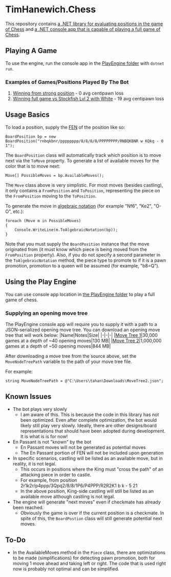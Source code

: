 # TimHanewich.Chess
This repository contains [a .NET library for evaluating positions in the game of Chess](./src/) and [a .NET console app that is capable of playing a full game of Chess](./PlayEngine/).

## Playing A Game
To use the engine, run the console app in the [PlayEngine folder](./PlayEngine/) with `dotnet run`.

### Examples of Games/Positions Played By The Bot
1. [Winning from strong position](https://lichess.org/vDoBTFsl) - 0 avg centipawn loss
2. [Winning full game vs Stockfish Lvl 2 with White](https://lichess.org/NY1I6Dwm) - 19 avg centipawn loss

## Usage Basics
To load a position, supply the [FEN](https://en.wikipedia.org/wiki/Forsyth%E2%80%93Edwards_Notation) of the position like so:
```
BoardPosition bp = new BoardPosition("rnbqkbnr/pppppppp/8/8/8/8/PPPPPPPP/RNBQKBNR w KQkq - 0 1");
```
The `BoardPosition` class will automatically track which position is to move next via the `ToMove` property. To generate a list of available moves for the color that is to move next:
```
Move[] PossibleMoves = bp.AvailableMoves();
```
The `Move` class above is very simplistic. For most moves (besides castling), it only contains a `FromPosition` and `ToPosition`, representing the piece on the `FromPosition` moving to the `ToPosition`.

To generate the move in [algebraic notation](https://en.wikipedia.org/wiki/Algebraic_notation_(chess)) (for example "Nf6", "Ke2", "O-O", etc.):
```
foreach (Move m in PossibleMoves)
{
    Console.WriteLine(m.ToAlgebraicNotation(bp));
}
```
Note that you must supply the `BoardPosition` instance that the move originated from (it must know which piece is being moved from the `FromPosition` property). Also, if you do not specify a second parameter in the `ToAlgebraicNotation` method, the piece type to promote to if it is a pawn promotion, promotion to a queen will be assumed (for example, "b8=Q").

## Using the Play Engine
You can use console app location in [the PlayEngine folder](./PlayEngine/) to play a full game of chess.

### Supplying an opening move tree
The PlayEngine console app will require you to supply it with a path to a JSON-serialized opening move tree. You can download an opening move tree that will work below:
|Name|Notes|Size|
|-|-|-|
|[Move Tree 1](https://tahmst.blob.core.windows.net/chessmovetrees/MoveTree.json?sp=r&st=2022-01-21T22:19:56Z&se=2099-01-22T06:19:56Z&sv=2020-08-04&sr=b&sig=JfvYVS6e2ESBCSOUUA8hDRGTcD9h7EClGq16yzYTjs0%3D)|30,000 games at a depth of ~40 opening moves|130 MB|
|[Move Tree 2](https://tahmst.blob.core.windows.net/chessmovetrees/MoveTree2.json?sp=r&st=2022-01-21T22:23:03Z&se=2099-01-22T06:23:03Z&sv=2020-08-04&sr=b&sig=k%2BlbQIaOWYMZKJ1hHjRoy55y%2BFGIjQhTdt%2FvvllqitI%3D)|1,000,000 games at a depth of ~50 opening moves|844 MB|

After downloading a move tree from the source above, set the `MoveNodeTreePath` variable to the path of your move tree file.

For example:
```
string MoveNodeTreePath = @"C:\Users\tahan\Downloads\MoveTree2.json";
```


## Known Issues
- The bot plays very slowly
    - I am aware of this. This is because the code in this library has not been optimized. Even after complete optimization, the bot would likely still play very slowly. Ideally, there are other designs/board representations that should have been adopted during development. It is what is is for now!
- En Passant is not "known" by the bot
    - En Passant moves will not be generated as potential moves
    - The En Passant portion of FEN will not be included upon generation
- In specific scenarios, castling will be listed as an available move, but in reality, it is not legal.
    - This occurs in positions where the King must "cross the path" of an attacking piece in order to castle.
    - For example, from position 2r1k2r/p4ppp/3Qpq2/8/8/1P6/P4PPP/R2R2K1 b k - 5 21
    - In the above position, King-side castling will still be listed as an available move although castling is not legal.
- The engine will generate "next moves" even if checkmate has already been reached.
    - Obviously the game is over if the current position is a checkmate. In spite of this, the `BoardPostion` class will still generate potential next moves.

## To-Do
- In the AvailableMoves method in the `Piece` class, there are optimizations to be made (simplifications) for detecting pawn promotion, both for moving 1 move ahead and taking left or right. The code that is used right now is probably not optimal and can be simplified.